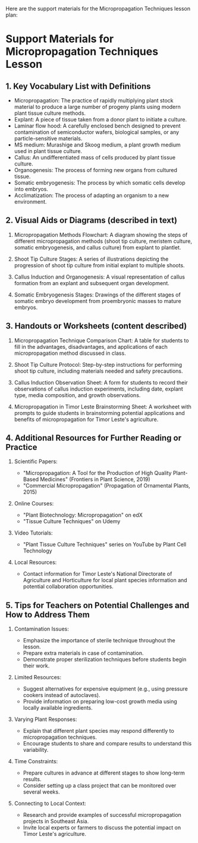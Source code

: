 Here are the support materials for the Micropropagation Techniques lesson plan:

# Support Materials for Micropropagation Techniques Lesson

## 1. Key Vocabulary List with Definitions

- Micropropagation: The practice of rapidly multiplying plant stock material to produce a large number of progeny plants using modern plant tissue culture methods.
- Explant: A piece of tissue taken from a donor plant to initiate a culture.
- Laminar flow hood: A carefully enclosed bench designed to prevent contamination of semiconductor wafers, biological samples, or any particle-sensitive materials.
- MS medium: Murashige and Skoog medium, a plant growth medium used in plant tissue culture.
- Callus: An undifferentiated mass of cells produced by plant tissue culture.
- Organogenesis: The process of forming new organs from cultured tissue.
- Somatic embryogenesis: The process by which somatic cells develop into embryos.
- Acclimatization: The process of adapting an organism to a new environment.

## 2. Visual Aids or Diagrams (described in text)

1. Micropropagation Methods Flowchart:
   A diagram showing the steps of different micropropagation methods (shoot tip culture, meristem culture, somatic embryogenesis, and callus culture) from explant to plantlet.

2. Shoot Tip Culture Stages:
   A series of illustrations depicting the progression of shoot tip culture from initial explant to multiple shoots.

3. Callus Induction and Organogenesis:
   A visual representation of callus formation from an explant and subsequent organ development.

4. Somatic Embryogenesis Stages:
   Drawings of the different stages of somatic embryo development from proembryonic masses to mature embryos.

## 3. Handouts or Worksheets (content described)

1. Micropropagation Technique Comparison Chart:
   A table for students to fill in the advantages, disadvantages, and applications of each micropropagation method discussed in class.

2. Shoot Tip Culture Protocol:
   Step-by-step instructions for performing shoot tip culture, including materials needed and safety precautions.

3. Callus Induction Observation Sheet:
   A form for students to record their observations of callus induction experiments, including date, explant type, media composition, and growth observations.

4. Micropropagation in Timor Leste Brainstorming Sheet:
   A worksheet with prompts to guide students in brainstorming potential applications and benefits of micropropagation for Timor Leste's agriculture.

## 4. Additional Resources for Further Reading or Practice

1. Scientific Papers:
   - "Micropropagation: A Tool for the Production of High Quality Plant-Based Medicines" (Frontiers in Plant Science, 2019)
   - "Commercial Micropropagation" (Propagation of Ornamental Plants, 2015)

2. Online Courses:
   - "Plant Biotechnology: Micropropagation" on edX
   - "Tissue Culture Techniques" on Udemy

3. Video Tutorials:
   - "Plant Tissue Culture Techniques" series on YouTube by Plant Cell Technology

4. Local Resources:
   - Contact information for Timor Leste's National Directorate of Agriculture and Horticulture for local plant species information and potential collaboration opportunities.

## 5. Tips for Teachers on Potential Challenges and How to Address Them

1. Contamination Issues:
   - Emphasize the importance of sterile technique throughout the lesson.
   - Prepare extra materials in case of contamination.
   - Demonstrate proper sterilization techniques before students begin their work.

2. Limited Resources:
   - Suggest alternatives for expensive equipment (e.g., using pressure cookers instead of autoclaves).
   - Provide information on preparing low-cost growth media using locally available ingredients.

3. Varying Plant Responses:
   - Explain that different plant species may respond differently to micropropagation techniques.
   - Encourage students to share and compare results to understand this variability.

4. Time Constraints:
   - Prepare cultures in advance at different stages to show long-term results.
   - Consider setting up a class project that can be monitored over several weeks.

5. Connecting to Local Context:
   - Research and provide examples of successful micropropagation projects in Southeast Asia.
   - Invite local experts or farmers to discuss the potential impact on Timor Leste's agriculture.